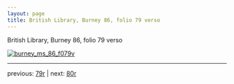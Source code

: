 ```yaml
---
layout: page
title: British Library, Burney 86, folio 79 verso
---
```


British Library, Burney 86, folio 79 verso

[![burney_ms_86_f079v](http://www.homermultitext.org/iipsrv?IIIF=/project/homer/pyramidal/deepzoom/bl/burney86imgs/v1/burney_ms_86_f079v.tif/full/800,/0/default.jpg)](http://www.homermultitext.org/ict2/?urn=urn:cite2:bl:burney86imgs.v1:burney_ms_86_f079v) 

---

previous:  [79r](../79r/) | next: [80r](../80r/)